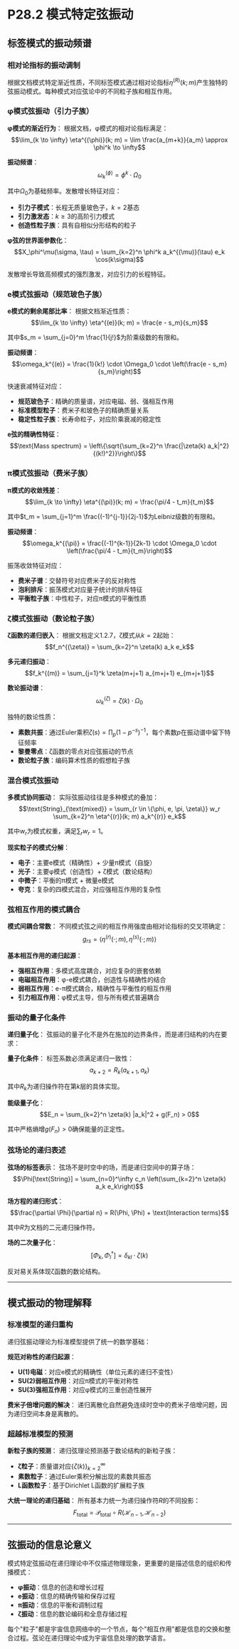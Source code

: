 # P28.2 模式特定弦振动

## 标签模式的振动频谱

### 相对论指标的振动调制

根据文档模式特定渐近性质，不同标签模式通过相对论指标$\eta^{(R)}(k; m)$产生独特的弦振动模式。每种模式对应弦论中的不同粒子族和相互作用。

### φ模式弦振动（引力子族）

**φ模式的渐近行为**：
根据文档，φ模式的相对论指标满足：
$$\lim_{k \to \infty} \eta^{(\phi)}(k; m) = \lim \frac{a_{m+k}}{a_m} \approx \phi^k \to \infty$$

**振动频谱**：
$$\omega_k^{(\phi)} = \phi^k \cdot \Omega_0$$

其中$\Omega_0$为基础频率。发散增长特征对应：
- **引力子模式**：长程无质量玻色子，$k=2$基态
- **引力激发态**：$k \geq 3$的高阶引力模式
- **创造性粒子族**：具有自相似分形结构的粒子

**φ弦的世界面参数化**：
$$X_\phi^\mu(\sigma, \tau) = \sum_{k=2}^n \phi^k a_k^{(\mu)}(\tau) e_k \cos(k\sigma)$$

发散增长导致高频模式的强烈激发，对应引力的长程特征。

### e模式弦振动（规范玻色子族）

**e模式的剩余尾部比率**：
根据文档渐近性质：
$$\lim_{k \to \infty} \eta^{(e)}(k; m) = \frac{e - s_m}{s_m}$$

其中$s_m = \sum_{j=0}^m \frac{1}{j!}$为阶乘级数的有限和。

**振动频谱**：
$$\omega_k^{(e)} = \frac{1}{k!} \cdot \Omega_0 \cdot \left(\frac{e - s_m}{s_m}\right)$$

快速衰减特征对应：
- **规范玻色子**：精确的质量谱，对应电磁、弱、强相互作用
- **标准模型粒子**：费米子和玻色子的精确质量关系
- **稳定性粒子族**：长寿命粒子，对应阶乘衰减的稳定性

**e弦的精确性特征**：
$$\text{Mass spectrum} = \left\{\sqrt{\sum_{k=2}^n \frac{|\zeta(k) a_k|^2}{(k!)^2}}\right\}$$

### π模式弦振动（费米子族）

**π模式的收敛残差**：
$$\lim_{k \to \infty} \eta^{(\pi)}(k; m) = \frac{\pi/4 - t_m}{t_m}$$

其中$t_m = \sum_{j=1}^m \frac{(-1)^{j-1}}{2j-1}$为Leibniz级数的有限和。

**振动频谱**：
$$\omega_k^{(\pi)} = \frac{(-1)^{k-1}}{2k-1} \cdot \Omega_0 \cdot \left(\frac{\pi/4 - t_m}{t_m}\right)$$

振荡收敛特征对应：
- **费米子谱**：交替符号对应费米子的反对称性
- **泡利排斥**：振荡模式对应量子统计的排斥特征
- **平衡粒子族**：中性粒子，对应π模式的平衡性质

### ζ模式弦振动（数论粒子族）

**ζ函数的递归嵌入**：
根据文档定义1.2.7，ζ模式从$k=2$起始：
$$f_n^{(\zeta)} = \sum_{k=2}^n \zeta(k) a_k e_k$$

**多元递归振动**：
$$f_k^{(m)} = \sum_{j=1}^k \zeta(m+j+1) a_{m+j+1} e_{m+j+1}$$

**数论振动谱**：
$$\omega_k^{(\zeta)} = \zeta(k) \cdot \Omega_0$$

独特的数论性质：
- **素数共振**：通过Euler乘积$\zeta(s) = \prod_p (1-p^{-s})^{-1}$，每个素数$p$在振动谱中留下特征频率
- **黎曼零点**：ζ函数的零点对应弦振动的节点
- **数论粒子族**：编码算术性质的假想粒子族

### 混合模式弦振动

**多模式协同振动**：
实际弦振动往往是多种模式的叠加：
$$\text{String}_{\text{mixed}} = \sum_{r \in \{\phi, e, \pi, \zeta\}} w_r \sum_{k=2}^n \eta^{(r)}(k; m) a_k^{(r)} e_k$$

其中$w_r$为模式权重，满足$\sum_r w_r = 1$。

**现实粒子的模式分解**：
- **电子**：主要e模式（精确性）+ 少量π模式（自旋）
- **光子**：主要φ模式（创造性）+ ζ模式（数论结构）
- **中微子**：平衡的π模式 + 微量e模式
- **夸克**：复杂的四模式混合，对应强相互作用的复杂性

### 弦相互作用的模式耦合

**模式间耦合常数**：
不同模式弦之间的相互作用强度由相对论指标的交叉项确定：
$$g_{rs} = \langle \eta^{(r)}(\cdot; m), \eta^{(s)}(\cdot; m) \rangle$$

**基本相互作用的递归起源**：
- **强相互作用**：多模式高度耦合，对应复杂的嵌套依赖
- **电磁相互作用**：φ-e模式耦合，创造性与精确性的结合
- **弱相互作用**：e-π模式耦合，精确性与平衡性的相互作用
- **引力相互作用**：φ模式主导，但与所有模式普遍耦合

### 振动的量子化条件

**递归量子化**：
弦振动的量子化不是外在施加的边界条件，而是递归结构的内在要求：

**量子化条件**：
标签系数必须满足递归一致性：
$$a_{k+2} = R_k(a_{k+1}, a_k)$$

其中$R_k$为递归操作符在第$k$层的具体实现。

**能级量子化**：
$$E_n = \sum_{k=2}^n \zeta(k) |a_k|^2 + g(F_n) > 0$$

其中严格熵增$g(F_n) > 0$确保能量的正定性。

### 弦场论的递归表述

**弦场的标签表示**：
弦场不是时空中的场，而是递归空间中的算子场：
$$\Phi[\text{String}] = \sum_{n=0}^\infty c_n \left(\sum_{k=2}^n \zeta(k) a_k e_k\right)$$

**场方程的递归形式**：
$$\frac{\partial \Phi}{\partial n} = R(\Phi, \Phi) + \text{Interaction terms}$$

其中$R$为文档的二元递归操作符。

**场的二次量子化**：
$$[\Phi_k, \Phi_l^\dagger] = \delta_{kl} \cdot \zeta(k)$$

反对易关系体现ζ函数的数论结构。

---

## 模式振动的物理解释

### 标准模型的递归重构

递归弦振动理论为标准模型提供了统一的数学基础：

**规范对称性的递归起源**：
- **U(1)电磁**：对应e模式的精确性（单位元素的递归不变性）
- **SU(2)弱相互作用**：对应π模式的平衡对称性  
- **SU(3)强相互作用**：对应φ模式的三重创造性展开

**费米子倍增问题的解决**：
递归离散化自然避免连续时空中的费米子倍增问题，因为递归空间本身是离散的。

### 超越标准模型的预测

**新粒子族的预测**：
递归弦理论预测基于数论结构的新粒子族：
- **ζ粒子**：质量谱对应$\{\zeta(k)\}_{k=2}^\infty$
- **素数粒子**：通过Euler乘积分解出现的素数共振态
- **L函数粒子**：基于Dirichlet L函数的扩展粒子族

**大统一理论的递归基础**：
所有基本力统一为递归操作符$R$的不同投影：
$$F_{\text{total}} = \mathcal{P}_{\text{total}} \circ R(\mathcal{H}_{n-1}, \mathcal{H}_{n-2})$$

---

## 弦振动的信息论意义

模式特定弦振动在递归理论中不仅描述物理现象，更重要的是描述信息的组织和传播模式：

- **φ振动**：信息的创造和增长过程
- **e振动**：信息的精确传输和保存过程  
- **π振动**：信息的平衡和调制过程
- **ζ振动**：信息的数论编码和全息存储过程

每个"粒子"都是宇宙信息网络中的一个节点，每个"相互作用"都是信息的交换和整合过程。弦论在递归理论中成为宇宙信息处理的数学语言。